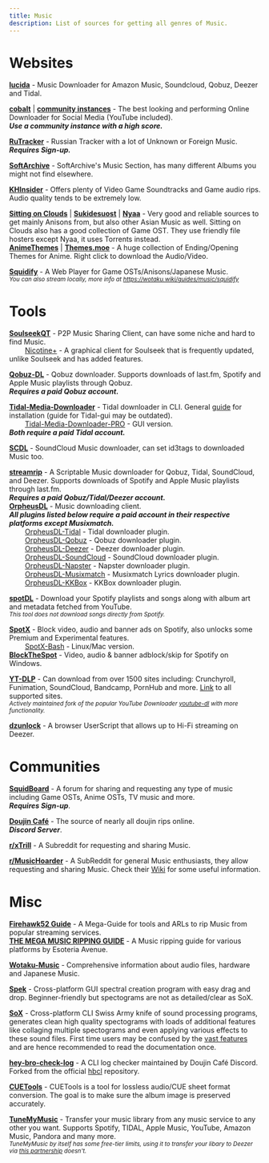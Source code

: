 ```yaml
---
title: Music
description: List of sources for getting all genres of Music.
---
```

# Websites

[**lucida**](https://lucida.to/) - Music Downloader for Amazon Music, Soundcloud, Qobuz, Deezer and Tidal.  

[**cobalt**](https://cobalt.tools) | [**community instances**](https://instances.cobalt.best/) - The best looking and performing Online Downloader for Social Media (YouTube included).  
**_Use a community instance with a high score._**

[**RuTracker**](https://rutracker.org) - Russian Tracker with a lot of Unknown or Foreign Music.  
**_Requires Sign-up._**  

[**SoftArchive**](https://sanet.st/music/) - SoftArchive's Music Section, has many different Albums you might not find elsewhere.

[**KHInsider**](https://downloads.khinsider.com/) - Offers plenty of Video Game Soundtracks and Game audio rips. Audio quality tends to be extremely low.

[**Sitting on Clouds**](https://www.sittingonclouds.net/) | [**Sukidesuost**](https://sukidesuost.info/) | [**Nyaa**](https://nyaa.si/?c=2_0) - Very good and reliable sources to get mainly Anisons from, but also other Asian Music as well. Sitting on Clouds also has a good collection of Game OST. They use friendly file hosters except Nyaa, it uses Torrents instead.  
[**AnimeThemes**](https://animethemes.moe) | [**Themes.moe**](https://themes.moe) - A huge collection of Ending/Opening Themes for Anime. Right click to download the Audio/Video.

[**Squidify**](https://www.squidify.org/) - A Web Player for Game OSTs/Anisons/Japanese Music.  
*<small>You can also stream locally, more info at <https://wotaku.wiki/guides/music/squidify></small>*

# Tools

[**SoulseekQT**](https://www.slsknet.org/) - P2P Music Sharing Client, can have some niche and hard to find Music.     
&nbsp;&nbsp;&nbsp;&nbsp;&nbsp;&nbsp;&nbsp;&nbsp;[Nicotine+](https://nicotine-plus.org/) - A graphical client for Soulseek that is frequently updated, unlike Soulseek and has added features.

[**Qobuz-DL**](https://github.com/vitiko98/qobuz-dl) - Qobuz downloader. Supports downloads of last.fm, Spotify and Apple Music playlists through Qobuz.   
**_Requires a paid Qobuz account._**  

[**Tidal-Media-Downloader**](https://github.com/yaronzz/Tidal-Media-Downloader) - Tidal downloader in CLI. General [guide](https://doc.yaronzz.com/post/tidal_dl_installation/) for installation (guide for Tidal-gui may be outdated).  
&nbsp;&nbsp;&nbsp;&nbsp;&nbsp;&nbsp;&nbsp;&nbsp;[Tidal-Media-Downloader-PRO](https://github.com/yaronzz/Tidal-Media-Downloader-PRO) - GUI version.  
**_Both require a paid Tidal account._**  

[**SCDL**](https://github.com/flyingrub/scdl) - SoundCloud Music downloader, can set id3tags to downloaded Music too.

[**streamrip**](https://github.com/nathom/streamrip) - A Scriptable Music downloader for Qobuz, Tidal, SoundCloud, and Deezer. Supports downloads of Spotify and Apple Music playlists through last.fm.  
**_Requires a paid Qobuz/Tidal/Deezer account._**    
[**OrpheusDL**](https://github.com/yarrm80s/orpheusdl) - Music downloading client.  
*__All plugins listed below require a paid account in their respective platforms except Musixmatch.__*  
&nbsp;&nbsp;&nbsp;&nbsp;&nbsp;&nbsp;&nbsp;&nbsp;[OrpheusDL-Tidal](https://github.com/Dniel97/orpheusdl-tidal) - Tidal downloader plugin.  
&nbsp;&nbsp;&nbsp;&nbsp;&nbsp;&nbsp;&nbsp;&nbsp;[OrpheusDL-Qobuz](https://github.com/yarrm80s/orpheusdl-qobuz) - Qobuz downloader plugin.  
&nbsp;&nbsp;&nbsp;&nbsp;&nbsp;&nbsp;&nbsp;&nbsp;[OrpheusDL-Deezer](https://github.com/uhwot/orpheusdl-deezer) - Deezer downloader plugin.  
&nbsp;&nbsp;&nbsp;&nbsp;&nbsp;&nbsp;&nbsp;&nbsp;[OrpheusDL-SoundCloud](https://github.com/yarrm80s/orpheusdl-soundcloud) - SoundCloud downloader plugin.  
&nbsp;&nbsp;&nbsp;&nbsp;&nbsp;&nbsp;&nbsp;&nbsp;[OrpheusDL-Napster](https://github.com/yarrm80s/orpheusdl-napster) - Napster downloader plugin.  
&nbsp;&nbsp;&nbsp;&nbsp;&nbsp;&nbsp;&nbsp;&nbsp;[OrpheusDL-Musixmatch](https://github.com/yarrm80s/orpheusdl-musixmatch) - Musixmatch Lyrics downloader plugin.  
&nbsp;&nbsp;&nbsp;&nbsp;&nbsp;&nbsp;&nbsp;&nbsp;[OrpheusDL-KKBox](https://github.com/uhwot/orpheusdl-kkbox) - KKBox downloader plugin.

[**spotDL**](https://github.com/spotDL/spotify-downloader) - Download your Spotify playlists and songs along with album art and metadata fetched from YouTube.  
*<small>This tool does not download songs directly from Spotify.</small>*

**[SpotX](https://github.com/SpotX-Official/SpotX)** - Block video, audio and banner ads on Spotify, also unlocks some Premium and Experimental features.  
&nbsp;&nbsp;&nbsp;&nbsp;&nbsp;&nbsp;&nbsp;&nbsp;[SpotX-Bash](https://github.com/SpotX-Official/SpotX-Bash) - Linux/Mac version.  
**[BlockTheSpot](https://github.com/mrpond/BlockTheSpot)** - Video, audio & banner adblock/skip for Spotify on Windows. 

[**YT-DLP**](https://github.com/yt-dlp/yt-dlp) - Can download from over 1500 sites including: Crunchyroll, Funimation, SoundCloud, Bandcamp, PornHub and more. [Link](https://github.com/yt-dlp/yt-dlp/blob/master/supportedsites.md) to all supported sites.  
*<small>Actively maintained fork of the popular YouTube Downloader [youtube-dl](https://ytdl-org.github.io/youtube-dl/) with more functionality.</small>*

[**dzunlock**](https://uhwotgit.fly.dev/uhwot/dzunlock) - A browser UserScript that allows up to Hi-Fi streaming on Deezer.

# Communities

[**SquidBoard**](https://squid-board.org) - A forum for sharing and requesting any type of music including Game OSTs, Anime OSTs, TV music and more.   
**_Requires Sign-up_**.  

[**Doujin Café**](https://discord.gg/doujincafe) - The source of nearly all doujin rips online.  
**_Discord Server_**.  

[**r/xTrill**](https://reddit.com/r/xTrill) - A Subreddit for requesting and sharing Music.

[**r/MusicHoarder**](https://reddit.com/r/musichoarder) - A SubReddit for general Music enthusiasts, they allow requesting and sharing Music. Check their [Wiki](https://reddit.com/r/musichoarder/wiki/index) for some useful information.

# Misc

**[Firehawk52 Guide](https://rentry.org/firehawk52)** - A Mega-Guide for tools and ARLs to rip Music from popular streaming services.  
[**THE MEGA MUSIC RIPPING GUIDE**](https://ori5000.github.io/musicripping.html) - A Music ripping guide for various platforms by Esoteria Avenue.

[**Wotaku-Music**](https://wotaku.wiki/glossary/audio) - Comprehensive information about audio files, hardware and Japanese Music.

[**Spek**](http://spek.cc/) - Cross-platform GUI spectral creation program with easy drag and drop. Beginner-friendly but spectograms are not as detailed/clear as SoX. 

[**SoX**](http://sox.sourceforge.net/) - Cross-platform CLI Swiss Army knife of sound processing programs, generates clean high quality spectograms with loads of additional features like collaging multiple spectograms and even applying various effects to these sound files. First time users may be confused by the [vast features](http://sox.sourceforge.net/Docs/Features) and are hence recommended to read the documentation once.

[**hey-bro-check-log**](https://github.com/doujincafe/hbcl) - A CLI log checker maintained by Doujin Café Discord. Forked from the official [hbcl](https://github.com/ligh7s/hey-bro-check-log) repository. 

[**CUETools**](http://cue.tools/wiki/CUETools) - CUETools is a tool for lossless audio/CUE sheet format conversion. The goal is to make sure the album image is preserved accurately.  

[**TuneMyMusic**](https://www.tunemymusic.com/) - Transfer your music library from any music service to any other you want. Supports Spotify, TIDAL, Apple Music, YouTube, Amazon Music, Pandora and many more.  
*<small>TuneMyMusic by itself has some free-tier limits, using it to transfer your libary to Deezer via [this partnership](https://www.deezer.com/explore/en-us/features/transfer-playlist/) doesn't.</small>*

